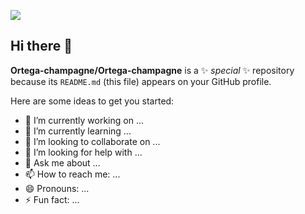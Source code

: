![](https://www.canva.com/design/DAGwN8vQgBA/udninMynkpR3EwGrpQH77A/edit?utm_content=DAGwN8vQgBA&utm_campaign=designshare&utm_medium=link2&utm_source=sharebutton)
## Hi there 👋 

**Ortega-champagne/Ortega-champagne** is a ✨ _special_ ✨ repository because its `README.md` (this file) appears on your GitHub profile.

Here are some ideas to get you started:

- 🔭 I’m currently working on ...
- 🌱 I’m currently learning ...
- 👯 I’m looking to collaborate on ...
- 🤔 I’m looking for help with ...
- 💬 Ask me about ...
- 📫 How to reach me: ...
- 😄 Pronouns: ...
- ⚡ Fun fact: ...
